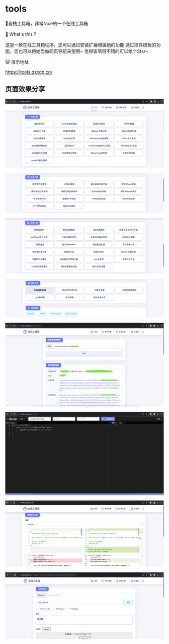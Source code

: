 # tools
🚀全栈工具箱，非常Nice的一个在线工具箱

🎉 What's this？

这是一款在线工具箱程序，您可以通过安装扩展增强她的功能
通过插件模板的功能，您也可以把她当做网页导航来使用~
觉得该项目不错的可以给个Star~


😺 演示地址

https://tools.qzxdp.cn/

## 页面效果分享

![](https://github.com/qzxdp/tools/blob/main/public/static/images/1.1.png)

![](https://github.com/qzxdp/tools/blob/main/public/static/images/1.2.png)

![](https://github.com/qzxdp/tools/blob/main/public/static/images/1.3.png)

![](https://github.com/qzxdp/tools/blob/main/public/static/images/1.4.png)

![](https://github.com/qzxdp/tools/blob/main/public/static/images/1.5.png)

![](https://github.com/qzxdp/tools/blob/main/public/static/images/1.6.png)

![](https://github.com/qzxdp/tools/blob/main/public/static/images/1.7.png)

![](https://github.com/qzxdp/tools/blob/main/public/static/images/1.8.png)



